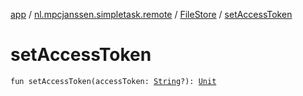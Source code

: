 [app](../../index.md) / [nl.mpcjanssen.simpletask.remote](../index.md) / [FileStore](index.md) / [setAccessToken](.)

# setAccessToken

`fun setAccessToken(accessToken: `[`String`](https://kotlinlang.org/api/latest/jvm/stdlib/kotlin/-string/index.html)`?): `[`Unit`](https://kotlinlang.org/api/latest/jvm/stdlib/kotlin/-unit/index.html)